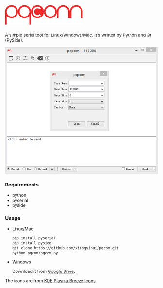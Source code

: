 ![pqcom](img/pqcom-logo-expanded.png)
====================================

A simple serial tool for Linux/Windows/Mac. It's written by Python and Qt (PySide).

![pqcom](preview/pqcom.png)

### Requirements

-	python
-	pyserial
-	pyside

### Usage

-	Linux/Mac

	```
	pip install pyserial
	pip install pyside
	git clone https://github.com/xiongyihui/pqcom.git
	python pqcom/pqcom.py
	```

-	Windows

	Download it from [Google Drive](https://drive.google.com/file/d/0BwQmZU7Kqh7RVzRVaG9IVFd1REk/view?usp=sharing).
    
The icons are from [KDE Plasma Breeze Icons](https://github.com/NitruxSA/plasma-next-icons/)

